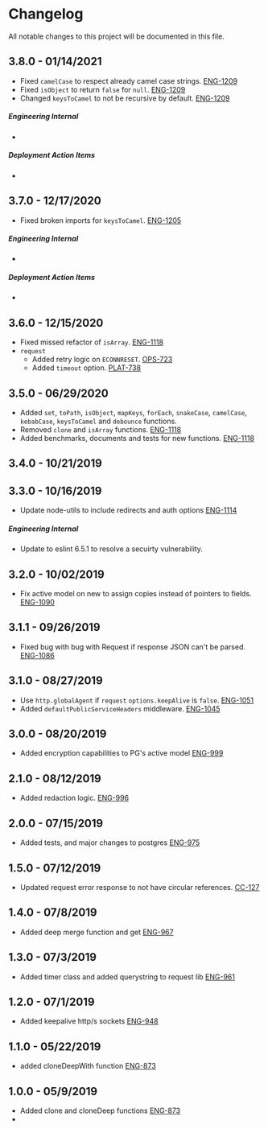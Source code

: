 # Changelog

All notable changes to this project will be documented in this file.

## 3.8.0 - 01/14/2021

-   Fixed `camelCase` to respect already camel case strings. [ENG-1209](https://abedev.atlassian.net/browse/ENG-1209)
-   Fixed `isObject` to return `false` for `null`. [ENG-1209](https://abedev.atlassian.net/browse/ENG-1209)
-   Changed `keysToCamel` to not be recursive by default. [ENG-1209](https://abedev.atlassian.net/browse/ENG-1209)

##### Engineering Internal

-   

##### Deployment Action Items

-   

## 3.7.0 - 12/17/2020

-   Fixed broken imports for `keysToCamel`. [ENG-1205](https://abedev.atlassian.net/browse/ENG-1205)

##### Engineering Internal

-   

##### Deployment Action Items

-   

## 3.6.0 - 12/15/2020

-   Fixed missed refactor of `isArray`. [ENG-1118](https://abedev.atlassian.net/browse/ENG-1118)
-   `request`
    -   Added retry logic on `ECONNRESET`. [OPS-723](https://abedev.atlassian.net/browse/OPS-723)
    -   Added `timeout` option. [PLAT-738](https://abedev.atlassian.net/browse/PLAT-738)

## 3.5.0 - 06/29/2020

-   Added `set`, `toPath`, `isObject`, `mapKeys`, `forEach`, `snakeCase`, `camelCase`, `kebabCase`, `keysToCamel` and `debounce` functions.
-   Removed `clone` and `isArray` functions. [ENG-1118](https://abedev.atlassian.net/browse/ENG-1118)
-   Added benchmarks, documents and tests for new functions. [ENG-1118](https://abedev.atlassian.net/browse/ENG-1118)

## 3.4.0 - 10/21/2019

## 3.3.0 - 10/16/2019

-   Update node-utils to include redirects and auth options  [ENG-1114](https://abedev.atlassian.net/browse/ENG-1114)

##### Engineering Internal

-   Update to eslint 6.5.1 to resolve a secuirty vulnerability.

## 3.2.0 - 10/02/2019

-   Fix active model on new to assign copies instead of pointers to fields. [ENG-1090](https://abedev.atlassian.net/browse/ENG-1090)

## 3.1.1 - 09/26/2019

-   Fixed bug with bug with Request if response JSON can't be parsed. [ENG-1086](https://abedev.atlassian.net/browse/ENG-1086)

## 3.1.0 - 08/27/2019

-   Use `http.globalAgent` if `request` `options.keepAlive` is `false`. [ENG-1051](https://abedev.atlassian.net/browse/ENG-1051)
-   Added `defaultPublicServiceHeaders` middleware. [ENG-1045](https://abedev.atlassian.net/browse/ENG-1045)

## 3.0.0 - 08/20/2019

-   Added encryption capabilities to PG's active model [ENG-999](https://abedev.atlassian.net/browse/ENG-999)

## 2.1.0 - 08/12/2019

-   Added redaction logic. [ENG-996](https://abedev.atlassian.net/browse/ENG-996)

## 2.0.0 - 07/15/2019

-   Added tests, and major changes to postgres [ENG-975](https://abedev.atlassian.net/browse/ENG-975)

## 1.5.0 - 07/12/2019

-   Updated request error response to not have circular references. [CC-127](https://abedev.atlassian.net/browse/CC-127)

## 1.4.0 - 07/8/2019

-   Added deep merge function and get [ENG-967](https://abedev.atlassian.net/browse/ENG-967)

## 1.3.0 - 07/3/2019

-   Added timer class and added querystring to request lib [ENG-961](https://abedev.atlassian.net/browse/ENG-961)

## 1.2.0 - 07/1/2019

-   Added keepalive http/s sockets [ENG-948](https://abedev.atlassian.net/browse/ENG-948)

## 1.1.0 - 05/22/2019

-   added cloneDeepWith function [ENG-873](https://abedev.atlassian.net/browse/ENG-873)

## 1.0.0 - 05/9/2019

-   Added clone and cloneDeep functions [ENG-873](https://abedev.atlassian.net/browse/ENG-873)
-
